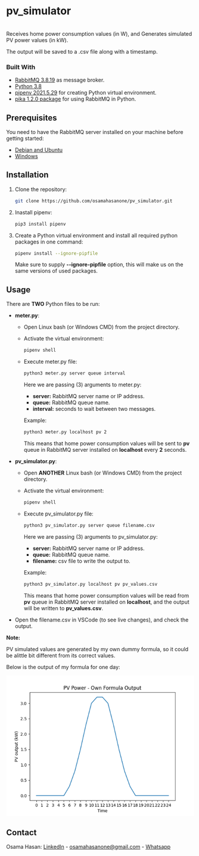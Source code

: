 # pv_simulator
<br />
Receives home power consumption values (in W), and Generates simulated PV power values (in kW).

The output will be saved to a .csv file along with a timestamp.

### Built With

* [RabbitMQ 3.8.19](https://www.rabbitmq.com/#getstarted) as message broker.
* [Python 3.8](https://www.python.org/downloads/release/python-380/)
* [pipenv 2021.5.29](https://pypi.org/project/pipenv/) for creating Python virtual environment.
* [pika 1.2.0 package](https://pypi.org/project/pika/) for using RabbitMQ in Python.

## Prerequisites

You need to have the RabbitMQ server installed on your machine before getting started:

  * [Debian and Ubuntu](https://www.rabbitmq.com/install-debian.html)
  * [Windows](https://www.rabbitmq.com/install-windows.html)

## Installation

1. Clone the repository:

   ```sh
   git clone https://github.com/osamahasanone/pv_simulator.git
   ```
2. Inastall pipenv:

   ```sh
   pip3 install pipenv
   ```
   
3. Create a Python virtual environment and install all required python packages in one command:


   ```sh
   pipenv install --ignore-pipfile
   ```
  
    Make sure to supply **--ignore-pipfile** option, this will make us on the same versions of used packages.
  
## Usage

There are **TWO** Python files to be run:
* **meter.py**:
  - Open Linux bash (or Windows CMD) from the project directory.
  - Activate the virtual environment:
  
    ```sh
    pipenv shell
    ```
  - Execute meter.py file:
  
    ```sh
    python3 meter.py server queue interval
    ```
    
    Here we are passing (3) arguments to meter.py:
    - **server:** RabbitMQ server name or IP address.
    - **queue:** RabbitMQ queue name.
    - **interval:** seconds to  wait between two messages.

    Example:
    
    ```sh
    python3 meter.py localhost pv 2
    ```    
    
    This means that home power consumption values will be sent to **pv** queue in RabbitMQ server installed on **localhost** every **2** seconds.
    
* **pv_simulator.py**:
  - Open **ANOTHER** Linux bash (or Windows CMD) from the project directory.
  - Activate the virtual environment:
  
    ```sh
    pipenv shell
    ```
  - Execute pv_simulator.py file:
  
    ```sh
    python3 pv_simulator.py server queue filename.csv
    ```
    
    Here we are passing (3) arguments to pv_simulator.py:
    - **server:** RabbitMQ server name or IP address.
    - **queue:** RabbitMQ queue name.
    - **filename:** csv file to write the output to.

    Example:
    
    ```sh
    python3 pv_simulator.py localhost pv pv_values.csv
    ```   
    This means that home power consumption values will be read from **pv** queue in RabbitMQ server installed on **localhost**, and the output will be written to **pv_values.csv**.

* Open the filename.csv in VSCode (to see live changes), and check the output.

**Note:**

PV simulated values are generated by my own dummy formula, so it could be alittle bit different from its correct values.

Below is the output of my formula for one day:

![alt text](https://github.com/osamahasanone/pv_simulator/blob/main/output/pv_simulated_own_calculation.png?raw=true)

## Contact

Osama Hasan: [LinkedIn](https://www.linkedin.com/in/osamahasanone) - osamahasanone@gmail.com - [Whatsapp](https://wa.me/96176430029)





